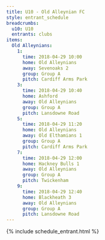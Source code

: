 ```yaml
---
title: U10 - Old Alleynian FC
style: entrant_schedule
breadcrumbs:
  u10: U10
  entrants: clubs
items:
  Old Alleynians:
    1:
      time: 2018-04-29 10:00
      home: Old Alleynians
      away: Sevenoaks 2
      group: Group A
      pitch: Cardiff Arms Park
    3:
      time: 2018-04-29 10:40
      home: Ashford
      away: Old Alleynians
      group: Group A
      pitch: Lansdowne Road
    5:
      time: 2018-04-29 11:20
      home: Old Alleynians
      away: Old Elthamians 1
      group: Group A
      pitch: Cardiff Arms Park
    7:
      time: 2018-04-29 12:00
      home: Hackney Bulls 1
      away: Old Alleynians
      group: Group A
      pitch: Twickenham
    9:
      time: 2018-04-29 12:40
      home: Blackheath 3
      away: Old Alleynians
      group: Group A
      pitch: Lansdowne Road
---
```


{% include schedule_entrant.html %}
